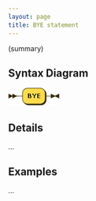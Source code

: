 ```yaml
---
layout: page
title: BYE statement
---
```


(summary)


## Syntax Diagram

![Syntax diagram](/diagram/BYE-statement.png)


## Details

...


## Examples

...
